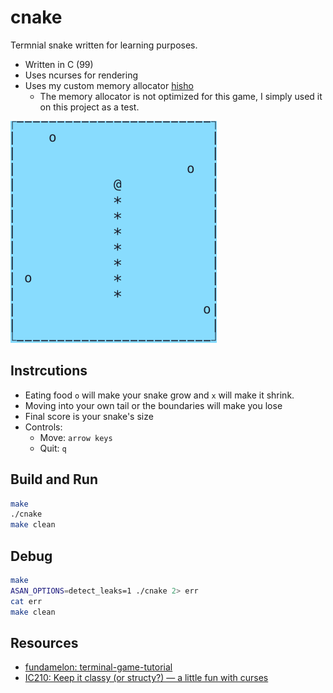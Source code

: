 # cnake

Termnial snake written for learning purposes.
- Written in C (99)
- Uses ncurses for rendering
- Uses my custom memory allocator [hisho](https://github.com/SourenP/hisho)
  - The memory allocator is not optimized for this game, I simply used it on this project as a test.


![cnake_demo](images/cnake_demo.gif)

## Instrcutions

- Eating food `o` will make your snake grow and `x` will make it shrink.
- Moving into your own tail or the boundaries will make you lose
- Final score is your snake's size
- Controls:
    - Move: `arrow keys`
    - Quit: `q`

## Build and Run

```bash
make
./cnake
make clean
```

## Debug

```bash
make
ASAN_OPTIONS=detect_leaks=1 ./cnake 2> err
cat err
make clean
```

## Resources

- [fundamelon: terminal-game-tutorial](https://github.com/fundamelon/terminal-game-tutorial)
- [IC210: Keep it classy (or structy?) — a little fun with curses](https://www.usna.edu/Users/cs/wcbrown/courses/F16IC210/lab/l11/lab.html)
